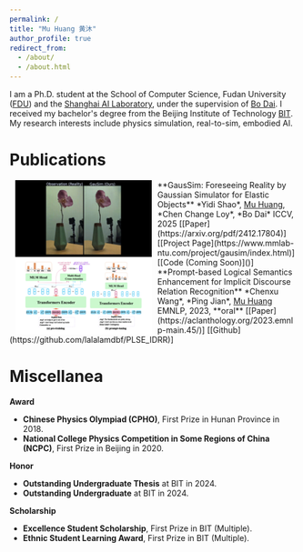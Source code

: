 ```yaml
---
permalink: /
title: "Mu Huang 黄沐"
author_profile: true
redirect_from: 
  - /about/
  - /about.html
---
```


I am a Ph.D. student at the School of Computer Science, Fudan University ([FDU](https://www.fudan.edu.cn/)) and the [Shanghai AI Laboratory](https://www.shlab.org.cn/), under the supervision of [Bo Dai](https://daibo.info/). I received my bachelor's degree from the Beijing Institute of Technology [BIT](https://www.bit.edu.cn/). My research interests include physics simulation, real-to-sim, embodied AI.

Publications
======
<img src='./images/gausim.gif' width="240" hspace="10" align="left"/>
**GausSim: Foreseeing Reality by Gaussian Simulator for Elastic Objects**   
*Yidi Shao*, <u>Mu Huang</u>, *Chen Change Loy*, *Bo Dai*  
ICCV, 2025             
[[Paper](https://arxiv.org/pdf/2412.17804)] [[Project Page](https://www.mmlab-ntu.com/project/gausim/index.html)] [[Code (Coming Soon)]()]



<img src='./images/PLSE-001.jpeg' width="240" hspace="10" align="left"/>
**Prompt-based Logical Semantics Enhancement for Implicit Discourse Relation Recognition**  
*Chenxu Wang*, *Ping Jian*, <u>Mu Huang</u>  
EMNLP, 2023, **oral**   
[[Paper](https://aclanthology.org/2023.emnlp-main.45/)] [[Github](https://github.com/lalalamdbf/PLSE_IDRR)]

<!-- **Prompt-based Logical Semantics Enhancement for Implicit Discourse Relation Recognition** \\
_Chenxu Wang, [Ping Jian](https://scholar.google.com/citations?user=fpyIDJUAAAAJ),_ **Mu Huang** \\
EMNLP 2023 main conference paper
![Prompt-based Logical Semantics Enhancement for Implicit Discourse Relation Recognition](/images/PLSE.jpg)
[Paper](https://aclanthology.org/2023.emnlp-main.45/), [Github](https://github.com/lalalamdbf/PLSE_IDRR) -->

Miscellanea
======
**Award**
+ **Chinese Physics Olympiad (CPHO)**, First Prize in Hunan Province in 2018.
+ **National College Physics Competition in Some Regions of China (NCPC)**, First Prize in Beijing in 2020.

**Honor**
+ **Outstanding Undergraduate Thesis** at BIT in 2024.
+ **Outstanding Undergraduate** at BIT in 2024.

**Scholarship**
+ **Excellence Student Scholarship**, First Prize in BIT (Multiple).
+ **Ethnic Student Learning Award**, First Prize in BIT (Multiple).

